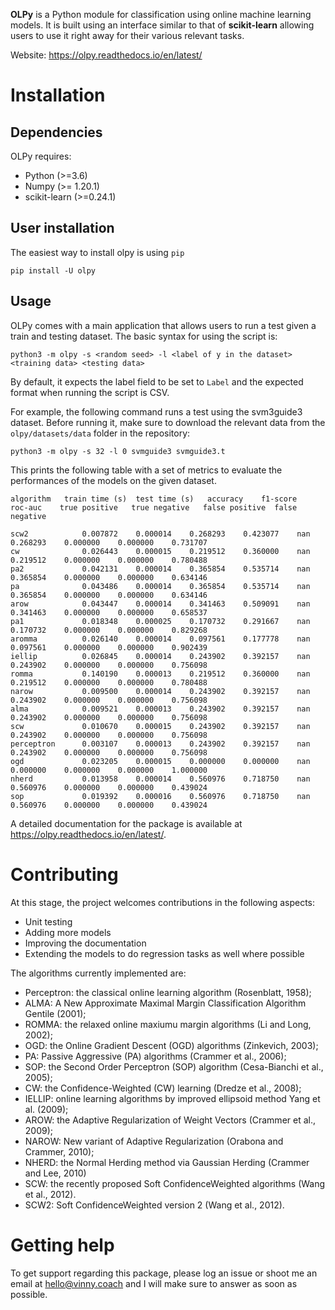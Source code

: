 **OLPy** is a Python module for classification using online machine learning 
models. It is built using an interface similar to that of **scikit-learn** 
allowing users to use it right away for their various relevant tasks.

Website: https://olpy.readthedocs.io/en/latest/

# Installation

## Dependencies
OLPy requires:

- Python (>=3.6)
- Numpy  (>= 1.20.1)
- scikit-learn (>=0.24.1)

## User installation
The easiest way to install olpy is using `pip`

```
pip install -U olpy
```

## Usage
OLPy comes with a main application that allows users to run a test given a 
train and testing dataset. The basic syntax for using the script is:

```
python3 -m olpy -s <random seed> -l <label of y in the dataset> <training data> <testing data>
```

By default, it expects the label field to be set to `Label` and the expected
format when running the script is CSV.

For example, the following command runs a test using the svm3guide3 dataset.
Before running it, make sure to download the relevant data from the `olpy/datasets/data` folder in the repository:

```
python3 -m olpy -s 32 -l 0 svmguide3 svmguide3.t
```

This prints the following table with a set of metrics to evaluate the
performances of the models on the given dataset.

```
algorithm	train time (s)	test time (s)	accuracy	f1-score	 roc-auc	true positive	true negative	false positive	false negative

scw2        	0.007872	0.000014	0.268293	0.423077	nan  	0.268293	0.000000	0.000000	0.731707
cw          	0.026443	0.000015	0.219512	0.360000	nan  	0.219512	0.000000	0.000000	0.780488
pa2         	0.042131	0.000014	0.365854	0.535714	nan  	0.365854	0.000000	0.000000	0.634146
pa          	0.043486	0.000014	0.365854	0.535714	nan  	0.365854	0.000000	0.000000	0.634146
arow        	0.043447	0.000014	0.341463	0.509091	nan  	0.341463	0.000000	0.000000	0.658537
pa1         	0.018348	0.000025	0.170732	0.291667	nan  	0.170732	0.000000	0.000000	0.829268
aromma      	0.026140	0.000014	0.097561	0.177778	nan  	0.097561	0.000000	0.000000	0.902439
iellip      	0.026845	0.000014	0.243902	0.392157	nan  	0.243902	0.000000	0.000000	0.756098
romma       	0.140190	0.000013	0.219512	0.360000	nan  	0.219512	0.000000	0.000000	0.780488
narow       	0.009500	0.000014	0.243902	0.392157	nan  	0.243902	0.000000	0.000000	0.756098
alma        	0.009521	0.000013	0.243902	0.392157	nan  	0.243902	0.000000	0.000000	0.756098
scw         	0.010670	0.000015	0.243902	0.392157	nan  	0.243902	0.000000	0.000000	0.756098
perceptron  	0.003107	0.000013	0.243902	0.392157	nan  	0.243902	0.000000	0.000000	0.756098
ogd         	0.023205	0.000015	0.000000	0.000000	nan  	0.000000	0.000000	0.000000	1.000000
nherd       	0.013958	0.000014	0.560976	0.718750	nan  	0.560976	0.000000	0.000000	0.439024
sop         	0.019392	0.000016	0.560976	0.718750	nan  	0.560976	0.000000	0.000000	0.439024
```

A detailed documentation for the package is available at https://olpy.readthedocs.io/en/latest/.

# Contributing
At this stage, the project welcomes contributions in the following aspects:

- Unit testing
- Adding more models
- Improving the documentation
- Extending the models to do regression tasks as well where possible

The algorithms currently implemented are:

- Perceptron: the classical online learning algorithm (Rosenblatt, 1958);
- ALMA: A New Approximate Maximal Margin Classification Algorithm Gentile (2001);
- ROMMA: the relaxed online maxiumu margin algorithms (Li and Long, 2002);
- OGD: the Online Gradient Descent (OGD) algorithms (Zinkevich, 2003);
- PA: Passive Aggressive (PA) algorithms (Crammer et al., 2006);
- SOP: the Second Order Perceptron (SOP) algorithm (Cesa-Bianchi et al., 2005);
- CW: the Confidence-Weighted (CW) learning (Dredze et al., 2008);
- IELLIP: online learning algorithms by improved ellipsoid method Yang et al. (2009);
- AROW: the Adaptive Regularization of Weight Vectors (Crammer et al., 2009);
- NAROW: New variant of Adaptive Regularization (Orabona and Crammer, 2010);
- NHERD: the Normal Herding method via Gaussian Herding (Crammer and Lee, 2010)
- SCW: the recently proposed Soft ConfidenceWeighted algorithms (Wang et al., 2012).
- SCW2: Soft ConfidenceWeighted version 2 (Wang et al., 2012).


# Getting help
To get support regarding this package, please log an issue or shoot me an email
at hello@vinny.coach and I will make sure to answer as soon as possible.
